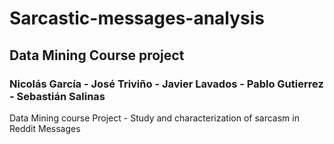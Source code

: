 # Sarcastic-messages-analysis
## Data Mining Course project
### Nicolás García - José Triviño - Javier Lavados - Pablo Gutierrez - Sebastián Salinas
Data Mining course Project - Study and characterization of sarcasm in Reddit Messages
